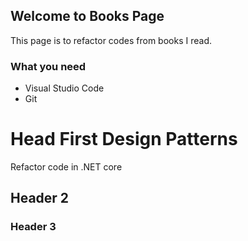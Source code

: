 ## Welcome to Books Page

This page is to refactor codes from books I read.

### What you need
- Visual Studio Code
- Git

# Head First Design Patterns
Refactor code in .NET core

## Header 2
### Header 3

